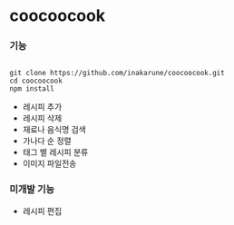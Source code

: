 # coocoocook

### 기능
<pre><code>
git clone https://github.com/inakarune/coocoocook.git
cd coocoocook
npm install
</code></pre>

* 레시피 추가
* 레시피 삭제
* 재료나 음식명 검색
* 가나다 순 정렬
* 태그 별 레시피 분류
* 이미지 파일전송

### 미개발 기능
* 레시피 편집
